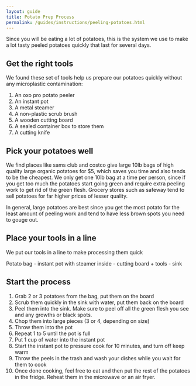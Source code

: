 ```yaml
---
layout: guide
title: Potato Prep Process
permalink: /guides/instructions/peeling-potatoes.html
---
```


Since you will be eating a lot of potatoes, this is the system we use to make a lot tasty peeled potatoes quickly that last for several days. 

## Get the right tools

We found these set of tools help us prepare our potatoes quickly without any microplastic contamination:

1. An oxo pro potato peeler
2. An instant pot
3. A metal steamer
4. A non-plastic scrub brush
5. A wooden cutting board 
6. A sealed container box to store them
7. A cutting knife

## Pick your potatoes well

We find places like sams club and costco give large 10lb bags of high quality large organic potatoes for $5, which saves you time and also tends to be the cheapest.  We only get one 10lb bag at a time per person, since if you get too much the potatoes start going green and require extra peeling work to get rid of the green flesh.  Grocery stores such as safeway tend to sell potatoes for far higher prices of lesser quality. 

In general, large potatoes are best since you get the most potato for the least amount of peeling work and tend to have less brown spots you need to gouge out.

## Place your tools in a line

We put our tools in a line to make processing them quick

Potato bag - instant pot with steamer inside - cutting board + tools - sink

## Start the process

1. Grab 2 or 3 potatoes from the bag, put them on the board
2. Scrub them quickly in the sink with water, put them back on the board
3. Peel them into the sink.  Make sure to peel off all the green flesh you see and any growths or black spots.
4. Chop them into large pieces (3 or 4, depending on size)
5. Throw them into the pot
6. Repeat 1 to 5 until the pot is full 
7. Put 1 cup of water into the instant pot
8. Start the instant pot to pressure cook for 10 minutes, and turn off keep warm
9. Throw the peels in the trash and wash your dishes while you wait for them to cook
10. Once done cooking, feel free to eat and then put the rest of the potatoes in the fridge.  Reheat them in the microwave or an air fryer.

